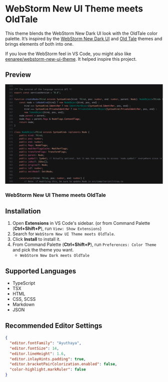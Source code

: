 # WebStorm New UI Theme meets OldTale

This theme blends the WebStorm New Dark UI look with the OldTale color palette. It’s inspired by the [WebStorm New Dark UI](https://www.jetbrains.com/help/webstorm/new-ui.html) and [Old Tale](https://github.com/topazape/oldtale.nvim) themes and brings elements of both into one.

If you love the WebStorm feel in VS Code, you might also like [eenaree/webstorm-new-ui-theme](https://github.com/eenaree/webstorm-new-ui-theme). It helped inspire this project.

## Preview

![Theme preview](./images/preview-1.png)

### WebStorm New UI Theme meets OldTale

## Installation

1. Open **Extensions** in VS Code's sidebar. (or from Command Palette (**Ctrl+Shift+P**), run `View: Show Extensions`)
2. Search for `WebStorm New UI Theme meets OldTale`.
3. Click **Install** to install it.
4. From Command Palette (**Ctrl+Shift+P**), run `Preferences: Color Theme` and pick the theme you want.
   - `WebStorm New Dark meets OldTale`

## Supported Languages

- TypeScript
- TSX
- HTML
- CSS, SCSS
- Markdown
- JSON

## Recommended Editor Settings

```json
{
  "editor.fontFamily": "Ayuthaya",
  "editor.fontSize": 14,
  "editor.lineHeight": 1.6,
  "editor.inlayHints.padding": true,
  "editor.bracketPairColorization.enabled": false,
  "color-highlight.markRuler": false
}
```
